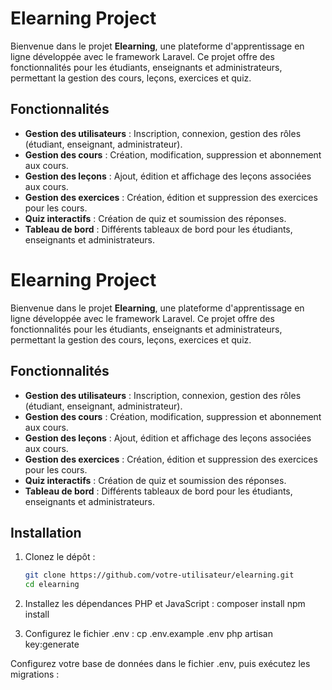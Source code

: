 # Elearning Project

Bienvenue dans le projet **Elearning**, une plateforme d'apprentissage en ligne développée avec le framework Laravel. Ce projet offre des fonctionnalités pour les étudiants, enseignants et administrateurs, permettant la gestion des cours, leçons, exercices et quiz.

## Fonctionnalités

- **Gestion des utilisateurs** : Inscription, connexion, gestion des rôles (étudiant, enseignant, administrateur).
- **Gestion des cours** : Création, modification, suppression et abonnement aux cours.
- **Gestion des leçons** : Ajout, édition et affichage des leçons associées aux cours.
- **Gestion des exercices** : Création, édition et suppression des exercices pour les cours.
- **Quiz interactifs** : Création de quiz et soumission des réponses.
- **Tableau de bord** : Différents tableaux de bord pour les étudiants, enseignants et administrateurs.

# Elearning Project

Bienvenue dans le projet **Elearning**, une plateforme d'apprentissage en ligne développée avec le framework Laravel. Ce projet offre des fonctionnalités pour les étudiants, enseignants et administrateurs, permettant la gestion des cours, leçons, exercices et quiz.

## Fonctionnalités

- **Gestion des utilisateurs** : Inscription, connexion, gestion des rôles (étudiant, enseignant, administrateur).
- **Gestion des cours** : Création, modification, suppression et abonnement aux cours.
- **Gestion des leçons** : Ajout, édition et affichage des leçons associées aux cours.
- **Gestion des exercices** : Création, édition et suppression des exercices pour les cours.
- **Quiz interactifs** : Création de quiz et soumission des réponses.
- **Tableau de bord** : Différents tableaux de bord pour les étudiants, enseignants et administrateurs.

## Installation

1. Clonez le dépôt :
   ```bash
   git clone https://github.com/votre-utilisateur/elearning.git
   cd elearning
2. Installez les dépendances PHP et JavaScript :
composer install
npm install

3. Configurez le fichier .env :
cp .env.example .env
php artisan key:generate

Configurez votre base de données dans le fichier .env, puis exécutez les migrations :